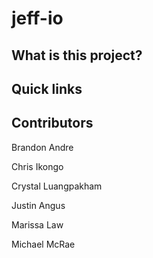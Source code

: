 # jeff-io

## What is this project?


## Quick links


## Contributors
Brandon Andre  
  
Chris Ikongo  
  
Crystal Luangpakham  
  
Justin Angus  
  
Marissa Law  
  
Michael McRae  
  
